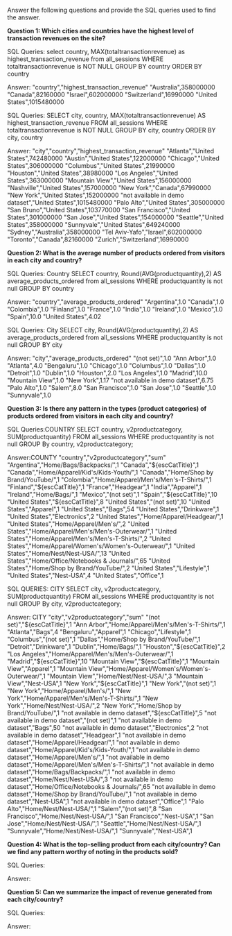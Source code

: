 Answer the following questions and provide the SQL queries used to find the answer.

    
**Question 1: Which cities and countries have the highest level of transaction revenues on the site?**


SQL Queries: select country, MAX(totaltransactionrevenue) as highest_transaction_revenue from all_sessions
WHERE totaltransactionrevenue is NOT NULL
GROUP BY country
ORDER BY country



Answer:
"country","highest_transaction_revenue"
"Australia",358000000
"Canada",82160000
"Israel",602000000
"Switzerland",16990000
"United States",1015480000

SQL Queries: SELECT city, country, MAX(totaltransactionrevenue) AS highest_transaction_revenue FROM all_sessions
WHERE totaltransactionrevenue is NOT NULL
GROUP BY city, country
ORDER BY city, country

Answer:
"city","country","highest_transaction_revenue"
"Atlanta","United States",742480000
"Austin","United States",122000000
"Chicago","United States",306000000
"Columbus","United States",21990000
"Houston","United States",38980000
"Los Angeles","United States",363000000
"Mountain View","United States",156000000
"Nashville","United States",157000000
"New York","Canada",67990000
"New York","United States",152000000
"not available in demo dataset","United States",1015480000
"Palo Alto","United States",305000000
"San Bruno","United States",103770000
"San Francisco","United States",301000000
"San Jose","United States",154000000
"Seattle","United States",358000000
"Sunnyvale","United States",649240000
"Sydney","Australia",358000000
"Tel Aviv-Yafo","Israel",602000000
"Toronto","Canada",82160000
"Zurich","Switzerland",16990000


**Question 2: What is the average number of products ordered from visitors in each city and country?**


SQL Queries: Country
SELECT  country, Round(AVG(productquantity),2) AS average_products_ordered from all_sessions
WHERE productquantity is not null
GROUP BY country



Answer:
"country","average_products_ordered"
"Argentina",1.0
"Canada",1.0
"Colombia",1.0
"Finland",1.0
"France",1.0
"India",1.0
"Ireland",1.0
"Mexico",1.0
"Spain",10.0
"United States",4.02


SQL Queries: City
SELECT  city, Round(AVG(productquantity),2) AS average_products_ordered from all_sessions
WHERE productquantity is not null
GROUP BY city


Answer:
"city","average_products_ordered"
"(not set)",1.0
"Ann Arbor",1.0
"Atlanta",4.0
"Bengaluru",1.0
"Chicago",1.0
"Columbus",1.0
"Dallas",1.0
"Detroit",1.0
"Dublin",1.0
"Houston",2.0
"Los Angeles",1.0
"Madrid",10.0
"Mountain View",1.0
"New York",1.17
"not available in demo dataset",6.75
"Palo Alto",1.0
"Salem",8.0
"San Francisco",1.0
"San Jose",1.0
"Seattle",1.0
"Sunnyvale",1.0




**Question 3: Is there any pattern in the types (product categories) of products ordered from visitors in each city and country?**


SQL Queries:COUNTRY
SELECT country, v2productcategory, SUM(productquantity) FROM all_sessions
WHERE productquantity is not null
GROUP By country, v2productcategory;


Answer:COUNTY
"country","v2productcategory","sum"
"Argentina","Home/Bags/Backpacks/",1
"Canada","${escCatTitle}",1
"Canada","Home/Apparel/Kid's/Kids-Youth/",1
"Canada","Home/Shop by Brand/YouTube/",1
"Colombia","Home/Apparel/Men's/Men's-T-Shirts/",1
"Finland","${escCatTitle}",1
"France","Headgear",1
"India","Apparel",1
"Ireland","Home/Bags/",1
"Mexico","(not set)",1
"Spain","${escCatTitle}",10
"United States","${escCatTitle}",8
"United States","(not set)",10
"United States","Apparel",1
"United States","Bags",54
"United States","Drinkware",1
"United States","Electronics",2
"United States","Home/Apparel/Headgear/",1
"United States","Home/Apparel/Men's/",2
"United States","Home/Apparel/Men's/Men's-Outerwear/",1
"United States","Home/Apparel/Men's/Men's-T-Shirts/",2
"United States","Home/Apparel/Women's/Women's-Outerwear/",1
"United States","Home/Nest/Nest-USA/",13
"United States","Home/Office/Notebooks & Journals/",65
"United States","Home/Shop by Brand/YouTube/",2
"United States","Lifestyle",1
"United States","Nest-USA",4
"United States","Office",1


SQL QUERIES: CITY
SELECT city, v2productcategory, SUM(productquantity) FROM all_sessions
WHERE productquantity is not null
GROUP By city, v2productcategory;

Answer: CITY
"city","v2productcategory","sum"
"(not set)","${escCatTitle}",1
"Ann Arbor","Home/Apparel/Men's/Men's-T-Shirts/",1
"Atlanta","Bags",4
"Bengaluru","Apparel",1
"Chicago","Lifestyle",1
"Columbus","(not set)",1
"Dallas","Home/Shop by Brand/YouTube/",1
"Detroit","Drinkware",1
"Dublin","Home/Bags/",1
"Houston","${escCatTitle}",2
"Los Angeles","Home/Apparel/Men's/Men's-Outerwear/",1
"Madrid","${escCatTitle}",10
"Mountain View","${escCatTitle}",1
"Mountain View","Apparel",1
"Mountain View","Home/Apparel/Women's/Women's-Outerwear/",1
"Mountain View","Home/Nest/Nest-USA/",3
"Mountain View","Nest-USA",1
"New York","${escCatTitle}",1
"New York","(not set)",1
"New York","Home/Apparel/Men's/",1
"New York","Home/Apparel/Men's/Men's-T-Shirts/",1
"New York","Home/Nest/Nest-USA/",2
"New York","Home/Shop by Brand/YouTube/",1
"not available in demo dataset","${escCatTitle}",5
"not available in demo dataset","(not set)",1
"not available in demo dataset","Bags",50
"not available in demo dataset","Electronics",2
"not available in demo dataset","Headgear",1
"not available in demo dataset","Home/Apparel/Headgear/",1
"not available in demo dataset","Home/Apparel/Kid's/Kids-Youth/",1
"not available in demo dataset","Home/Apparel/Men's/",1
"not available in demo dataset","Home/Apparel/Men's/Men's-T-Shirts/",1
"not available in demo dataset","Home/Bags/Backpacks/",1
"not available in demo dataset","Home/Nest/Nest-USA/",3
"not available in demo dataset","Home/Office/Notebooks & Journals/",65
"not available in demo dataset","Home/Shop by Brand/YouTube/",1
"not available in demo dataset","Nest-USA",1
"not available in demo dataset","Office",1
"Palo Alto","Home/Nest/Nest-USA/",1
"Salem","(not set)",8
"San Francisco","Home/Nest/Nest-USA/",1
"San Francisco","Nest-USA",1
"San Jose","Home/Nest/Nest-USA/",1
"Seattle","Home/Nest/Nest-USA/",1
"Sunnyvale","Home/Nest/Nest-USA/",1
"Sunnyvale","Nest-USA",1






**Question 4: What is the top-selling product from each city/country? Can we find any pattern worthy of noting in the products sold?**


SQL Queries:



Answer:





**Question 5: Can we summarize the impact of revenue generated from each city/country?**

SQL Queries:



Answer:







